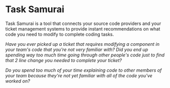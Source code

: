 # Task Samurai

Task Samurai is a tool that connects your source code providers and your ticket management systems to provide instant recommendations on what code you need to modify to complete coding tasks.

*Have you ever picked up a ticket that requires modifying a component in your team's code that you're not very familiar with? Did you end up spending way too much time going through other people's code just to find that 2 line change you needed to complete your ticket?*

*Do you spend too much of your time explaining code to other members of your team because they're not yet familiar with all of the code you've worked on?*
